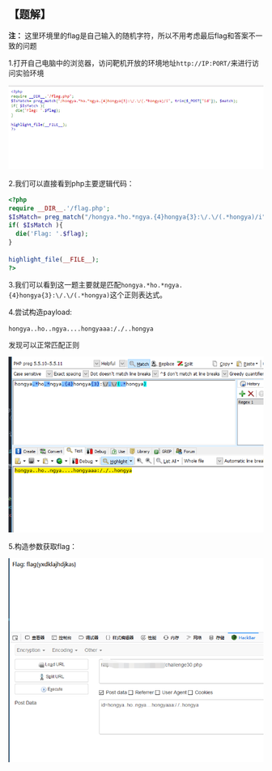 ## 【题解】

**注：** 这里环境里的flag是自己输入的随机字符，所以不用考虑最后flag和答案不一致的问题

1.打开自己电脑中的浏览器，访问靶机开放的环境地址`http://IP:PORT/`来进行访问实验环境

![](files_for_writeup/1.png)

2.我们可以直接看到php主要逻辑代码：

```php
<?php
require __DIR__.'/flag.php';
$IsMatch= preg_match("/hongya.*ho.*ngya.{4}hongya{3}:\/.\/(.*hongya)/i", trim($_POST["id"]), $match);
if( $IsMatch ){  
  die('Flag: '.$flag);
}

highlight_file(__FILE__);
?>
```

3.我们可以看到这一题主要就是匹配`hongya.*ho.*ngya.{4}hongya{3}:\/.\/(.*hongya)`这个正则表达式。

4.尝试构造payload:

`hongya..ho..ngya....hongyaaa:/./..hongya`

发现可以正常匹配正则

![](files_for_writeup/2.png)

5.构造参数获取flag：

![](files_for_writeup/3.png)

